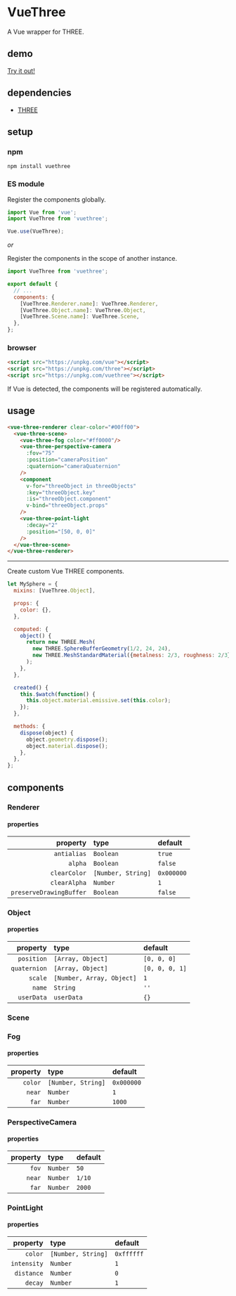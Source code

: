 # VueThree

A Vue wrapper for THREE.

## demo

[Try it out!](https://seregpie.github.io/VueThree/)

## dependencies

- [THREE](https://github.com/mrdoob/three.js)

## setup

### npm

```shell
npm install vuethree
```

### ES module

Register the components globally.

```javascript
import Vue from 'vue';
import VueThree from 'vuethree';

Vue.use(VueThree);
```

*or*

Register the components in the scope of another instance.

```javascript
import VueThree from 'vuethree';

export default {
  // ...
  components: {
    [VueThree.Renderer.name]: VueThree.Renderer,
    [VueThree.Object.name]: VueThree.Object,
    [VueThree.Scene.name]: VueThree.Scene,
  },
};
```

### browser

```html
<script src="https://unpkg.com/vue"></script>
<script src="https://unpkg.com/three"></script>
<script src="https://unpkg.com/vuethree"></script>
```

If Vue is detected, the components will be registered automatically.

## usage

```html
<vue-three-renderer clear-color="#00ff00">
  <vue-three-scene>
    <vue-three-fog color="#ff0000"/>
    <vue-three-perspective-camera
      :fov="75"
      :position="cameraPosition"
      :quaternion="cameraQuaternion"
    />
    <component
      v-for="threeObject in threeObjects"
      :key="threeObject.key"
      :is="threeObject.component"
      v-bind="threeObject.props"
    />
    <vue-three-point-light
      :decay="2"
      :position="[50, 0, 0]"
    />
  </vue-three-scene>
</vue-three-renderer>
```

---

Create custom Vue THREE components.

```javascript
let MySphere = {
  mixins: [VueThree.Object],

  props: {
    color: {},
  },

  computed: {
    object() {
      return new THREE.Mesh(
        new THREE.SphereBufferGeometry(1/2, 24, 24),
        new THREE.MeshStandardMaterial({metalness: 2/3, roughness: 2/3}),
      );
    },
  },

  created() {
    this.$watch(function() {
      this.object.material.emissive.set(this.color);
    });
  },

  methods: {
    dispose(object) {
      object.geometry.dispose();
      object.material.dispose();
    },
  },
};
```

## components

### Renderer

#### properties

| property | type | default |
| ---: | :--- | :--- |
| `antialias` | `Boolean` | `true` |
| `alpha` | `Boolean` | `false` |
| `clearColor` | `[Number, String]` | `0x000000` |
| `clearAlpha` | `Number` | `1` |
| `preserveDrawingBuffer` | `Boolean` | `false` |

### Object

#### properties

| property | type | default |
| ---: | :--- | :--- |
| `position` | `[Array, Object]` | `[0, 0, 0]` |
| `quaternion` | `[Array, Object]` | `[0, 0, 0, 1]` |
| `scale` | `[Number, Array, Object]` | `1` |
| `name` | `String` | `''` |
| `userData` | `userData` | `{}` |

### Scene

### Fog

#### properties

| property | type | default |
| ---: | :--- | :--- |
| `color` | `[Number, String]` | `0x000000` |
| `near` | `Number` | `1` |
| `far` | `Number` | `1000` |

### PerspectiveCamera

#### properties

| property | type | default |
| ---: | :--- | :--- |
| `fov` | `Number` | `50` |
| `near` | `Number` | `1/10` |
| `far` | `Number` | `2000` |

### PointLight

#### properties

| property | type | default |
| ---: | :--- | :--- |
| `color` | `[Number, String]` | `0xffffff` |
| `intensity` | `Number` | `1` |
| `distance` | `Number` | `0` |
| `decay` | `Number` | `1` |
